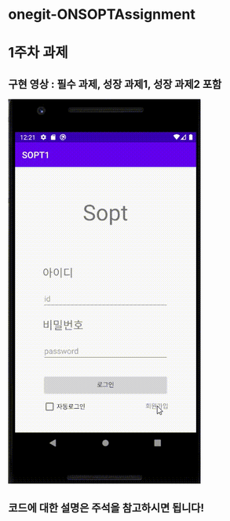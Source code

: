 # onegit-ONSOPTAssignment


# 1주차 과제
## 구현 영상 : 필수 과제, 성장 과제1, 성장 과제2 포함

![alt text](https://github.com/ONSOPTFunAndroid/onegit-ONSOPTAssignment/blob/master/picture/SOPT_Assignment1.gif)

## 코드에 대한 설명은 주석을 참고하시면 됩니다!
